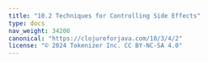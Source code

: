 ```yaml
---
title: "10.2 Techniques for Controlling Side Effects"
type: docs
nav_weight: 34200
canonical: "https://clojureforjava.com/10/3/4/2"
license: "© 2024 Tokenizer Inc. CC BY-NC-SA 4.0"
---
```

